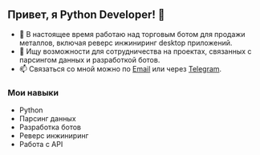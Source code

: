 ## Привет, я Python Developer! 👋

- 🔭 В настоящее время работаю над торговым ботом для продажи металлов, включая реверс инжиниринг desktop приложений.
- 👯 Ищу возможности для сотрудничества на проектах, связанных с парсингом данных и разработкой ботов.
- 📫 Связаться со мной можно по [Email](mailto:alexander@gvozdev.com) или через [Telegram](https://t.me/dark_loop).

### Мои навыки

- Python
- Парсинг данных
- Разработка ботов
- Реверс инжиниринг
- Работа с API

<!--
**GvozdevAD/GvozdevAD** is a ✨ _special_ ✨ repository because its `README.md` (this file) appears on your GitHub profile.

Here are some ideas to get you started:

- 🔭 I’m currently working on ...
- 🌱 I’m currently learning ...
- 👯 I’m looking to collaborate on ...
- 🤔 I’m looking for help with ...
- 💬 Ask me about ...
- 📫 How to reach me: ...
- 😄 Pronouns: ...
- ⚡ Fun fact: ...
-->
